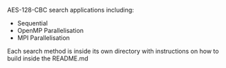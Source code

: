 AES-128-CBC search applications including:

* Sequential
* OpenMP Parallelisation
* MPI Parallelisation

Each search method is inside its own directory with instructions on how to build inside the README.md